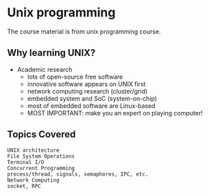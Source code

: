 # Unix programming
 The course material is from unix programming course.

## Why learning UNIX?
 + Academic research
    + lots of open-source free software
    + innovative software appears on UNIX first
    + network computing research (cluster/grid)
    + embedded system and SoC (system-on-chip)
    + most of embedded software are Linux-based
    + MOST IMPORTANT: make you an expert on playing computer!



## Topics Covered
```
UNIX architecture
File System Operations
Terminal I/O
Concurrent Programming
process/thread, signals, semaphores, IPC, etc.
Network Computing
socket, RPC
```